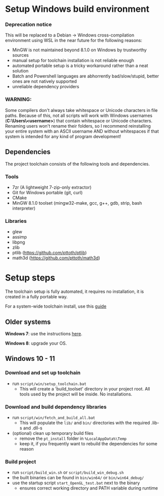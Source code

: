 # Setup Windows build environment

### Deprecation notice

This will be replaced to a Debian -> Windows cross-compilation environment using WSL in the near future for the following reasons:
- MinGW is not maintained beyond 8.1.0 on Windows by trustworthy sources
- manual setup for toolchain installation is not reliable enough
- automated portable setup is a tricky workaround rather than a neat solution
- Batch and Powershell languages are abhorrently bad/slow/stupid, better ones are not natively supported
- unreliable dependency providers

### WARNING:

Some compilers don't always take whitespace or Unicode characters in file paths. Because of this, not all scripts will work with Windows usernames (__C:\Users\\\<username>__) that contain whitespace or Unicode characters.
Renaming users won't rename their folders, so I recommend reinstalling your entire system with an ASCII username AND without whitespaces if that system is intended for any kind of program development!

## Dependencies

The project toolchain consists of the following tools and dependencies.

### Tools

- 7zr (A lightweight 7-zip-only extractor)
- Git for Windows portable (git, curl)
- CMake
- MinGW 8.1.0 toolset (mingw32-make, gcc, g++, gdb, strip, bash interpreter)

### Libraries

- glew
- assimp
- libpng
- zlib
- ptlib (https://github.com/pttoth/ptlib)
- math3d (https://github.com/pttoth/math3d)

# Setup steps

The toolchain setup is fully automated, it requires no installation, it is created in a fully portable way.

For a system-wide toolchain install, use this [guide](systemwide_install/README.md)

## Older systems

__Windows 7__: use the instructions [here](systemwide_install/win7/README.md).

__Windows 8__: upgrade your OS.

## Windows 10 - 11

### Download and set up toolchain
- run `script/win/setup_toolchain.bat`
  + This will create a 'build_toolset' directory in your project root. All tools used by the project will be inside. No installations.
### Download and build dependency libraries
- run `script/win/fetch_and_build_all.bat`
  + This will populate the `lib/` and `bin/` directories with the required .lib-s and .dll-s
- (optional) clean up temporary build files
  + remove the `pt_install` folder in `%LocalAppData%\Temp`
  + keep it, if you frequently want to rebuild the dependencies for some reason
### Build project
- run `script/build_win.sh` or `script/build_win_debug.sh`
- the built binaries can be found in `bin/win64/` or `bin/win64_debug/`
- use the startup script `start_OpenGL_test.bat` next to the binary
  + ensures correct working directory and PATH variable during runtime
